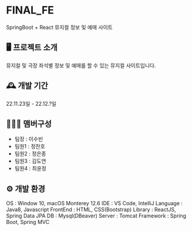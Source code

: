 # FINAL_FE
SpringBoot + React 뮤지컬 정보 및 예매 사이트

## 🖥️ 프로젝트 소개
뮤지컬 및 극장 좌석별 정보 및 예매를 할 수 있는 뮤지컬 사이트입니다.

## 🕰️ 개발 기간
22.11.23일 - 22.12.?일

## 🧑‍🤝‍🧑 맴버구성
- 팀장 : 이수빈
- 팀원1 : 정찬호
- 팀원2 : 정은종
- 팀원3 : 김도연
- 팀원4 : 최윤정

## ⚙️ 개발 환경
OS : Window 10, macOS Monterey 12.6
IDE : VS Code, IntelliJ
Language : Java8, Javascript
FrontEnd : HTML, CSS(Bootstrap)
Library : ReactJS, Spring Data JPA
DB : Mysql(DBeaver)
Server : Tomcat
Framework : Spring Boot, Spring MVC

